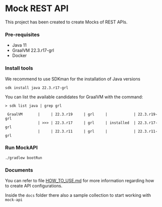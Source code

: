 # Mock REST API

This project has been created to create Mocks of REST APIs.

### Pre-requisites

- Java 11
- GraalVM 22.3.r17-grl
- Docker

### Install tools

We recommend to use SDKman for the installation of Java versions

```shell
sdk install java 22.3.r17-grl
```

You can list the available candidates for GraalVM with the command:

```shell
> sdk list java | grep grl

 GraalVM       |     | 22.3.r19     | grl     |            | 22.3.r19-grl        
               | >>> | 22.3.r17     | grl     | installed  | 22.3.r17-grl        
               |     | 22.3.r11     | grl     |            | 22.3.r11-grl 
```

### Run MockAPI

```shell
./gradlew bootRun
```

### Documents

You can refer to file [HOW_TO_USE.md](docs/HOW_TO_USE.md "How to use guide") for more information
regarding how to create API configurations.

Inside the `docs` folder there also a sample collection to start working with `mock-api`

